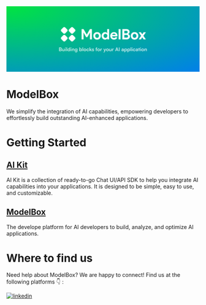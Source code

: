 <img src="../assets/cover-image.png"/>

# ModelBox

We simplify the integration of AI capabilities, empowering developers to effortlessly build outstanding AI-enhanced applications.

# Getting Started

## [AI Kit](https://github.com/model-box/ai-kit)

AI Kit is a collection of ready-to-go Chat UI/API SDK to help you integrate AI capabilities into your applications. It is designed to be simple, easy to use, and customizable.

## [ModelBox](https://model.box)

The develope platform for AI developers to build, analyze, and optimize AI applications.

# Where to find us

Need help about ModelBox? We are happy to connect! Find us at the following platforms 👇 :

<div align='left'>

<a href="https://twitter.com/ModelBoxAI" target="_blank">
<img src="https://img.shields.io/badge/x (twitter)-%2300acee.svg?color=000000&style=for-the-badge&logo=x&logoColor=white" alt=linkedin style="margin-bottom: 5px;"/></a>

</div>
